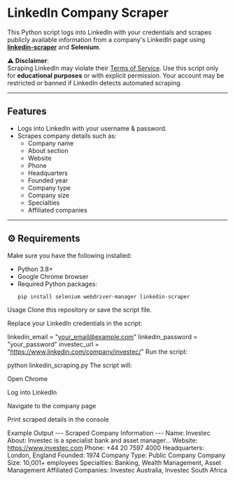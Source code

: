 # LinkedIn Company Scraper

This Python script logs into LinkedIn with your credentials and scrapes publicly available information from a company's LinkedIn page using **[linkedin-scraper](https://pypi.org/project/linkedin-scraper/)** and **Selenium**.

⚠️ **Disclaimer**:  
Scraping LinkedIn may violate their [Terms of Service](https://www.linkedin.com/legal/user-agreement). Use this script only for **educational purposes** or with explicit permission. Your account may be restricted or banned if LinkedIn detects automated scraping.

---

##  Features

- Logs into LinkedIn with your username & password.  
- Scrapes company details such as:
  - Company name
  - About section
  - Website
  - Phone
  - Headquarters
  - Founded year
  - Company type
  - Company size
  - Specialties
  - Affiliated companies  

---

## ⚙️ Requirements

Make sure you have the following installed:

- Python 3.8+
- Google Chrome browser
- Required Python packages:
  ```bash
  pip install selenium webdriver-manager linkedin-scraper
 Usage
Clone this repository or save the script file.

Replace your LinkedIn credentials in the script:

linkedin_email = "your_email@example.com"
linkedin_password = "your_password"
investec_url = "https://www.linkedin.com/company/investec/"
Run the script:


python linkedin_scraping.py
The script will:

Open Chrome

Log into LinkedIn

Navigate to the company page

Print scraped details in the console

Example Output
--- Scraped Company Information ---
Name: Investec
About: Investec is a specialist bank and asset manager...
Website: https://www.investec.com
Phone: +44 20 7597 4000
Headquarters: London, England
Founded: 1974
Company Type: Public Company
Company Size: 10,001+ employees
Specialties: Banking, Wealth Management, Asset Management
Affiliated Companies: Investec Australia, Investec South Africa